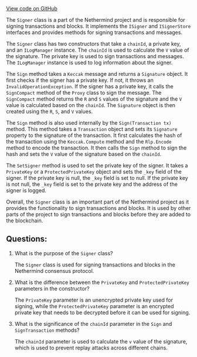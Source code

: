 [View code on GitHub](https://github.com/NethermindEth/nethermind/src/Nethermind/Nethermind.Consensus/Signer.cs)

The `Signer` class is a part of the Nethermind project and is responsible for signing transactions and blocks. It implements the `ISigner` and `ISignerStore` interfaces and provides methods for signing transactions and messages. 

The `Signer` class has two constructors that take a `chainId`, a private key, and an `ILogManager` instance. The `chainId` is used to calculate the `V` value of the signature. The private key is used to sign transactions and messages. The `ILogManager` instance is used to log information about the signer.

The `Sign` method takes a `Keccak` message and returns a `Signature` object. It first checks if the signer has a private key. If not, it throws an `InvalidOperationException`. If the signer has a private key, it calls the `SignCompact` method of the `Proxy` class to sign the message. The `SignCompact` method returns the `R` and `S` values of the signature and the `V` value is calculated based on the `chainId`. The `Signature` object is then created using the `R`, `S`, and `V` values.

The `Sign` method is also used internally by the `Sign(Transaction tx)` method. This method takes a `Transaction` object and sets its `Signature` property to the signature of the transaction. It first calculates the hash of the transaction using the `Keccak.Compute` method and the `Rlp.Encode` method to encode the transaction. It then calls the `Sign` method to sign the hash and sets the `V` value of the signature based on the `chainId`.

The `SetSigner` method is used to set the private key of the signer. It takes a `PrivateKey` or a `ProtectedPrivateKey` object and sets the `_key` field of the signer. If the private key is null, the `_key` field is set to null. If the private key is not null, the `_key` field is set to the private key and the address of the signer is logged.

Overall, the `Signer` class is an important part of the Nethermind project as it provides the functionality to sign transactions and blocks. It is used by other parts of the project to sign transactions and blocks before they are added to the blockchain.
## Questions: 
 1. What is the purpose of the `Signer` class?
    
    The `Signer` class is used for signing transactions and blocks in the Nethermind consensus protocol.

2. What is the difference between the `PrivateKey` and `ProtectedPrivateKey` parameters in the constructor?

    The `PrivateKey` parameter is an unencrypted private key used for signing, while the `ProtectedPrivateKey` parameter is an encrypted private key that needs to be decrypted before it can be used for signing.

3. What is the significance of the `chainId` parameter in the `Sign` and `SignTransaction` methods?

    The `chainId` parameter is used to calculate the `v` value of the signature, which is used to prevent replay attacks across different chains.